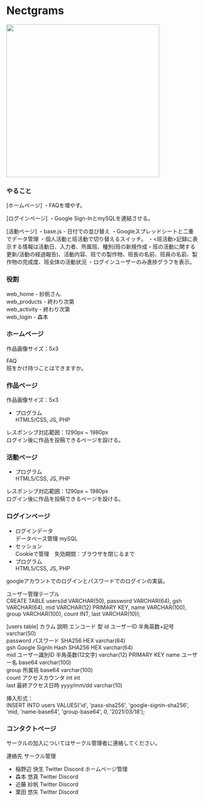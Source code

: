 # Nectgrams
<img src="https://user-images.githubusercontent.com/28892090/99180929-ee6d6f80-276d-11eb-8453-f8e0e8e817c4.png" width="400">  

### やること
[ホームページ]
・FAQを増やす。

[ログインページ]
・Google Sign-InとmySQLを連結させる。

[活動ページ]
・base.js - 日付での並び替え
・Googleスプレッドシートと二重でデータ管理
・個人活動と班活動で切り替えるスイッチ。
・<班活動>記録に表示する情報は活動日、入力者、所属班、種別(班の新規作成・班の活動に関する更新/活動の経過報告)、活動内容、班での製作物、班長の名前、班員の名前、製作物の完成度、班全体の活動状況
・ログインユーザーのみ進捗グラフを表示。

### 役割
web_home - 紗帆さん  
web_products - 終わり次第  
web_activity - 終わり次第  
web_login - 森本  

### ホームページ
作品画像サイズ：5x3  

FAQ  
班をかけ持つことはできますか。  

### 作品ページ
作品画像サイズ：5x3  

- プログラム  
HTML5/CSS, JS, PHP

レスポンシブ対応範囲：1290px ~ 1980px  
ログイン後に作品を投稿できるページを設ける。  

### 活動ページ

- プログラム  
HTML5/CSS, JS, PHP

レスポンシブ対応範囲：1290px ~ 1980px  
ログイン後に作品を投稿できるページを設ける。  

### ログインページ

- ログインデータ  
データベース管理 mySQL
- セッション  
Cookieで管理　失効期間：ブラウザを閉じるまで  
- プログラム  
HTML5/CSS, JS, PHP

googleアカウントでのログインとパスワードでのログインの実装。  

ユーザー管理テーブル  
CREATE TABLE users(id VARCHAR(50), password VARCHAR(64), gsh VARCHAR(64), mid VARCHAR(12) PRIMARY KEY, name VARCHAR(100), group VARCHAR(100), count INT, last VARCHAR(10));  

[users table]
カラム     説明                エンコード          型
id        ユーザーID           半角英数+記号       varchar(50)  
password  パスワード           SHA256 HEX         varchar(64)  
gsh       Google SignIn Hash  SHA256 HEX         varchar(64)  
mid       ユーザー識別ID       半角英数(12文字)    varchar(12)  PRIMARY KEY
name      ユーザー名           base64             varchar(100)  
group     所属班               base64             varchar(100)  
count     アクセスカウンタ      int                int  
last      最終アクセス日時      yyyy/mm/dd         varchar(10)  

挿入形式：  
INSERT INTO users VALUES('id', 'pass-sha256', 'google-signin-sha256', 'mid, 'name-base64', 'group-base64', 0, '2021/03/18');  



### コンタクトページ
サークルの加入についてはサークル管理者に連絡してください。

連絡先
サークル管理
- 稲野辺 快生 Twitter Discord
ホームページ管理
- 森本 悠真 Twitter Discord
- 近藤 紗帆 Twitter Discord
- 栗田 悠矢 Twitter Discord
